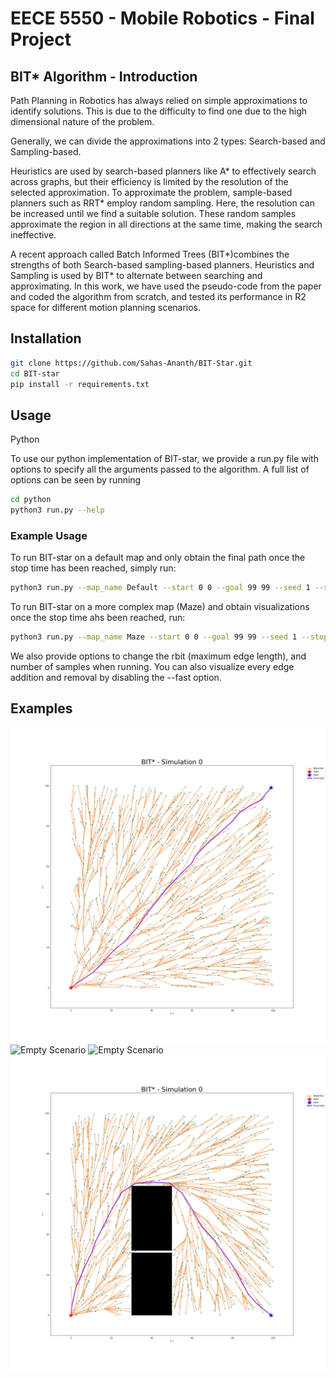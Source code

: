 # EECE 5550 -  Mobile Robotics - Final Project

## BIT* Algorithm - Introduction



 Path Planning in Robotics has always relied on simple approximations to identify solutions. This is due to the difficulty to find one due to the high dimensional nature of the problem. 
 
 Generally, we can divide the approximations into 2 types: 
 Search-based and Sampling-based. 
 
 Heuristics are used by search-based planners like A* to effectively search across graphs, but their efficiency is limited by the resolution of the selected approximation. To approximate the problem, sample-based planners such as RRT* employ random sampling. Here, the resolution can be increased until we find a suitable solution. These random samples approximate the region in all directions at the same time, making the search ineffective. 
 
 A recent approach called Batch Informed Trees (BIT*)combines the strengths of both Search-based sampling-based planners. Heuristics and Sampling is used by BIT* to alternate between searching and approximating. In this work, we have used the pseudo-code from the paper and coded the algorithm from scratch, and tested its performance in R2 space for different motion planning scenarios.

## Installation

```bash
git clone https://github.com/Sahas-Ananth/BIT-Star.git
cd BIT-star
pip install -r requirements.txt
```

## Usage

<!-- <details> -->
<summary> Python </summary>

To use our python implementation of BIT-star, we provide a run.py file with options to specify all the arguments passed to the algorithm. A full list of options can be seen by running 
```bash
cd python
python3 run.py --help
```

### Example Usage
To run BIT-star on a default map and only obtain the final path once the stop time has been reached, simply run:
```bash
python3 run.py --map_name Default --start 0 0 --goal 99 99 --seed 1 --stop_time 20
```

To run BIT-star on a more complex map (Maze) and obtain visualizations once the stop time ahs been reached, run:

```bash
python3 run.py --map_name Maze --start 0 0 --goal 99 99 --seed 1 --stop_time 60 --vis --fast
```

We also provide options to change the rbit (maximum edge length), and number of samples when running. You can also visualize every edge addition and removal by disabling the --fast option.
<!-- </details> -->


## Examples

<img src="https://github.com/Sahas-Ananth/BIT-Star/blob/main/Output/default_gif.gif"  alt="Empty Scenario">
<img src="https://github.com/Sahas-Ananth/BIT-Star/blob/main/Output/enc_gif.gif"  alt="Empty Scenario">
<img src="https://github.com/Sahas-Ananth/BIT-Star/blob/main/Output/maze_gif.gif"  alt="Empty Scenario">
<img src="https://github.com/Sahas-Ananth/BIT-Star/blob/main/Output/wall_gif.gif"  alt="Empty Scenario">
